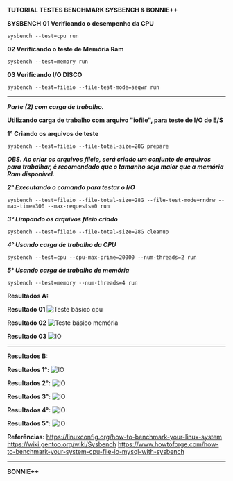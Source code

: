 **TUTORIAL TESTES BENCHMARK SYSBENCH & BONNIE++**   

**SYSBENCH**
**01 Verificando o desempenho da CPU**

```
sysbench --test=cpu run
```

**02 Verificando o teste de Memória Ram**

```
sysbench --test=memory run
```

**03 Verificando I/O DISCO**

```
sysbench --test=fileio --file-test-mode=seqwr run

```

***

***Parte (2) com carga de trabalho.***

**Utilizando carga de trabalho com arquivo "iofile", para teste de I/O de E/S**

**1° Criando os arquivos de teste**
```
sysbench --test=fileio --file-total-size=28G prepare
```
***OBS. Ao criar os arquivos fileio, será criado um conjunto de arquivos para trabalhar, é recomendado que o tamanho seja maior que a memória Ram disponível.***

***2° Executando o comando para testar o I/O***

```
sysbench --test=fileio --file-total-size=28G --file-test-mode=rndrw --max-time=300 --max-requests=0 run
```

***3° Limpando os arquivos fileio criado***

```
sysbench --test=fileio --file-total-size=28G cleanup

```

***4° Usando carga de trabalho da CPU***

```
sysbench --test=cpu --cpu-max-prime=20000 --num-threads=2 run
```

***5° Usando carga de trabalho de memória***

```
sysbench --test=memory --num-threads=4 run
```

**Resultados A:**

**Resultado 01**
<img src="https://user-images.githubusercontent.com/51387190/121817916-955daf80-cc5a-11eb-8aa7-363f6e5571a4.png" alt="Teste básico cpu" title="01" />


**Resultado 02**
<img src="https://user-images.githubusercontent.com/51387190/121818187-11a4c280-cc5c-11eb-8527-5f11d02e32c3.png" alt="Teste básico memória" title="02" />

**Resultado 03**
<img src="https://user-images.githubusercontent.com/51387190/121818545-3863f880-cc5e-11eb-9863-37caaa962ef7.png" alt="IO" title="03" />

** **

**Resultados B:**

**Resultados 1°:**
<img src="https://user-images.githubusercontent.com/51387190/121818694-14ed7d80-cc5f-11eb-9cf1-f5622558cc80.png" alt="IO" title="1°" />

**Resultados 2°:**
<img src="https://user-images.githubusercontent.com/51387190/121818942-ce991e00-cc60-11eb-869a-96a660286a82.png" alt="IO" title="2°" />

**Resultados 3°:**
<img src="https://user-images.githubusercontent.com/51387190/121818964-f2f4fa80-cc60-11eb-82b6-ffcf42d0c339.png" alt="IO" title="3°" />

**Resultados 4°:**
<img src="https://user-images.githubusercontent.com/51387190/121819000-1a4bc780-cc61-11eb-964e-d80884821360.png" alt="IO" title="4°" />

**Resultados 5°:**
<img src="https://user-images.githubusercontent.com/51387190/121819018-3f403a80-cc61-11eb-87da-32c8f64002d9.png" alt="IO" title="5°" />


**Referências:**
https://linuxconfig.org/how-to-benchmark-your-linux-system
https://wiki.gentoo.org/wiki/Sysbench
https://www.howtoforge.com/how-to-benchmark-your-system-cpu-file-io-mysql-with-sysbench

** **

**BONNIE++**



